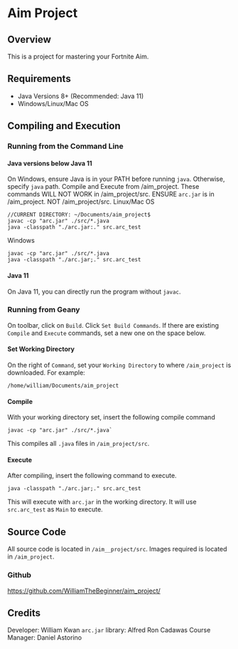 # Aim Project
## Overview
This is a project for mastering your Fortnite Aim. 
## Requirements
- Java Versions 8+ (Recommended: Java 11)
- Windows/Linux/Mac OS
## Compiling and Execution
### Running from the Command Line
#### Java versions below Java 11
On Windows, ensure Java is in your PATH before running `java`. Otherwise, specify `java` path.
Compile and Execute from /aim_project. These commands WILL NOT WORK in /aim_project/src. 
ENSURE `arc.jar` is in /aim_project. NOT /aim_project/src. 
Linux/Mac OS
```
//CURRENT DIRECTORY: ~/Documents/aim_project$
javac -cp "arc.jar" ./src/*.java
java -classpath "./arc.jar:." src.arc_test
```
Windows
```//CURRENT DIRECTORY /Documents/aim_project>
javac -cp "arc.jar" ./src/*.java
java -classpath "./arc.jar;." src.arc_test
```
#### Java 11
On Java 11, you can directly run the program without `javac`. 
### Running from Geany
On toolbar, click on `Build`. Click `Set Build Commands`. 
If there are existing `Compile` and `Execute` commands, set a new one on the space below. 
#### Set Working Directory
On the right of `Command`, set your `Working Directory` to where `/aim_project` is downloaded. 
For example: 
```
/home/william/Documents/aim_project
```
#### Compile 
With your working directory set, insert the following compile command
```
javac -cp "arc.jar" ./src/*.java`
```
This compiles all `.java` files in `/aim_project/src`. 

#### Execute
After compiling, insert the following command to execute.
```
java -classpath "./arc.jar;." src.arc_test
```
This will execute with `arc.jar` in the working directory. It will use `src.arc_test` as `Main` to execute. 

## Source Code
All source code is located in `/aim__project/src`. Images required is located in `/aim_project`.
### Github
https://github.com/WilliamTheBeginner/aim_project/

## Credits
Developer: William Kwan
`arc.jar` library: Alfred Ron Cadawas
Course Manager: Daniel Astorino
